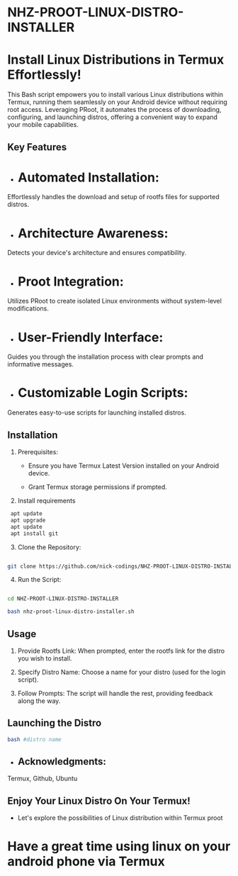 # NHZ-PROOT-LINUX-DISTRO-INSTALLER

# Install Linux Distributions in Termux Effortlessly!

This Bash script empowers you to install various Linux distributions within Termux, running them seamlessly on your Android device without requiring root access. Leveraging PRoot, it automates the process of downloading, configuring, and launching distros, offering a convenient way to expand your mobile capabilities.

## Key Features

- # Automated Installation:

Effortlessly handles the download and setup of rootfs files for supported distros.

- # Architecture Awareness:
Detects your device's architecture and ensures compatibility.

- # Proot Integration:
Utilizes PRoot to create isolated Linux environments without system-level modifications.

- # User-Friendly Interface:
Guides you through the installation process with clear prompts and informative messages.

- # Customizable Login Scripts:
Generates easy-to-use scripts for launching installed distros.

## Installation

1. Prerequisites:
   - Ensure you have Termux Latest Version installed on your Android device.

   - Grant Termux storage permissions if prompted.

 2. Install requirements
```bash
 apt update
 apt upgrade
 apt update
 apt install git
```

3. Clone the Repository:
```bash

git clone https://github.com/nick-codings/NHZ-PROOT-LINUX-DISTRO-INSTALLER

 ```

4. Run the Script:
```bash

cd NHZ-PROOT-LINUX-DISTRO-INSTALLER

bash nhz-proot-linux-distro-installer.sh
```

## Usage

 1. Provide Rootfs Link:
When prompted, enter the rootfs link for the distro you wish to install.

 2. Specify Distro Name:
Choose a name for your distro (used for the login script).

 3. Follow Prompts:
The script will handle the rest, providing feedback along the way.

## Launching the Distro

```bash
bash #distro name
```

- ## Acknowledgments:
Termux, Github, Ubuntu

## Enjoy Your Linux Distro On Your Termux!

- Let's explore the possibilities of Linux distribution within Termux proot

# Have a great time using linux on your android phone via Termux
